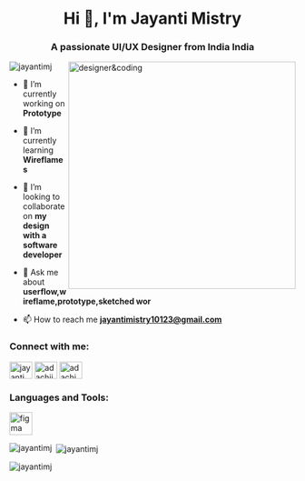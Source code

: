 <h1 align="center">Hi 👋, I'm Jayanti Mistry</h1>
<h3 align="center">A passionate UI/UX Designer from India India</h3>
<img align="right" alt="designer&coding" width="400" src="https://cdn.dribbble.com/users/729829/screenshots/2712522/galshir.gif">

<p align="left"> <img src="https://komarev.com/ghpvc/?username=jayantimj&label=Profile%20views&color=0e75b6&style=flat" alt="jayantimj" /> </p>

- 🔭 I’m currently working on **Prototype**

- 🌱 I’m currently learning **Wireflames**

- 👯 I’m looking to collaborate on **my design with a software developer**

- 💬 Ask me about **userflow,wireflame,prototype,sketched wor**

- 📫 How to reach me **jayantimistry10123@gmail.com**

<h3 align="left">Connect with me:</h3>
<p align="left">
<a href="https://linkedin.com/in/jayanti mistry" target="blank"><img align="center" src="https://raw.githubusercontent.com/rahuldkjain/github-profile-readme-generator/master/src/images/icons/Social/linked-in-alt.svg" alt="jayanti mistry" height="30" width="40" /></a>
<a href="https://instagram.com/adachii_yuuu" target="blank"><img align="center" src="https://raw.githubusercontent.com/rahuldkjain/github-profile-readme-generator/master/src/images/icons/Social/instagram.svg" alt="adachii_yuuu" height="30" width="40" /></a>
<a href="https://discord.gg/adachi_yuu" target="blank"><img align="center" src="https://raw.githubusercontent.com/rahuldkjain/github-profile-readme-generator/master/src/images/icons/Social/discord.svg" alt="adachi_yuu" height="30" width="40" /></a>
</p>

<h3 align="left">Languages and Tools:</h3>
<p align="left"> <a href="https://www.figma.com/" target="_blank" rel="noreferrer"> <img src="https://www.vectorlogo.zone/logos/figma/figma-icon.svg" alt="figma" width="40" height="40"/> </a> </p>

<p><img align="left" src="https://github-readme-stats.vercel.app/api/top-langs?username=jayantimj&show_icons=true&locale=en&layout=compact" alt="jayantimj" /></p>

<p>&nbsp;<img align="center" src="https://github-readme-stats.vercel.app/api?username=jayantimj&show_icons=true&locale=en" alt="jayantimj" /></p>

<p><img align="center" src="https://github-readme-streak-stats.herokuapp.com/?user=jayantimj&" alt="jayantimj" /></p>
